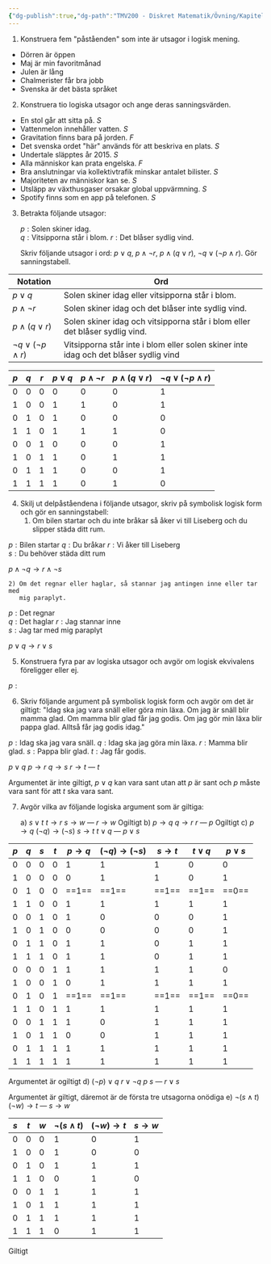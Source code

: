 ```yaml
---
{"dg-publish":true,"dg-path":"TMV200 - Diskret Matematik/Övning/Kapitel 1.md","permalink":"/TMV200 - Diskret Matematik/Övning/Kapitel 1/"}
---
```


1) Konstruera fem "påståenden" som inte är utsagor i logisk mening.

- Dörren är öppen
- Maj är min favoritmånad
- Julen är lång
- Chalmerister får bra jobb
- Svenska är det bästa språket

2) Konstruera tio logiska utsagor och ange deras sanningsvärden.

- En stol går att sitta på. *S*
- Vattenmelon innehåller vatten. *S*
- Gravitation finns bara på jorden. *F*
- Det svenska ordet "här" används för att beskriva en plats. *S*
- Undertale släpptes år 2015. *S*
- Alla människor kan prata engelska. *F*
- Bra anslutningar via kollektivtrafik minskar antalet bilister. *S*
- Majoriteten av människor kan se. *S*
- Utsläpp av växthusgaser orsakar global uppvärmning. *S*
- Spotify finns som en app på telefonen. *S*

3) Betrakta följande utsagor:
	
	$p:\text{Solen skiner idag.}$	
	$q:\text{Vitsipporna står i blom.}$
	$r:\text{Det blåser sydlig vind.}$
	
	Skriv följande utsagor i ord: $p\lor q$, $p\land\neg r$, $p\land(q\lor r)$, $\neg q\lor(\neg p\land r)$. Gör sanningstabell.

| Notation                    | Ord                                                                                  |
| --------------------------- | ------------------------------------------------------------------------------------ |
| $p\lor q$                   | Solen skiner idag eller vitsipporna står i blom.                                     |
| $p\land\neg r$              | Solen skiner idag och det blåser inte sydlig vind.                                   |
| $p\land(q\lor r)$           | Solen skiner idag och vitsipporna står i blom eller det blåser sydlig vind.          |
| $\neg q\lor(\neg p\land r)$ | Vitsipporna står inte i blom eller solen skiner inte idag och det blåser sydlig vind |

| $p$ | $q$ | $r$ | $p\lor q$ | $p\land\neg r$ | $p\land(q\lor r)$ | $\neg q\lor(\neg p\land r)$ |
| --- | --- | --- | --------- | -------------- | ----------------- | --------------------------- |
| 0   | 0   | 0   | 0         | 0              | 0                 | 1                           |
| 1   | 0   | 0   | 1         | 1              | 0                 | 1                           |
| 0   | 1   | 0   | 1         | 0              | 0                 | 0                           |
| 1   | 1   | 0   | 1         | 1              | 1                 | 0                           |
| 0   | 0   | 1   | 0         | 0              | 0                 | 1                           |
| 1   | 0   | 1   | 1         | 0              | 1                 | 1                           |
| 0   | 1   | 1   | 1         | 0              | 0                 | 1                           |
| 1   | 1   | 1   | 1         | 0              | 1                 | 0                           |

4) Skilj ut delpåståendena i följande utsagor, skriv på symbolisk logisk form och gör en sanningstabell:
	1) Om bilen startar och du inte bråkar så åker vi till Liseberg och du slipper städa ditt rum.

$p: \text{Bilen startar}$
$q: \text{Du bråkar}$
$r: \text{Vi åker till Liseberg}$	
$s: \text{Du behöver städa ditt rum}$

$p\land\neg q\rightarrow r\land\neg s$

	2) Om det regnar eller haglar, så stannar jag antingen inne eller tar med
	   mig paraplyt.

$p: \text{Det regnar}$	
$q: \text{Det haglar}$
$r: \text{Jag stannar inne}$	
$s: \text{Jag tar med mig paraplyt}$

$p\lor q\rightarrow r\lor s$

5) Konstruera fyra par av logiska utsagor och avgör om logisk ekvivalens föreligger eller ej.

$p: \text{}$

6) Skriv följande argument på symbolisk logisk form och avgör om det är giltigt: "Idag ska jag vara snäll eller göra min läxa. Om jag är snäll blir mamma glad. Om mamma blir glad får jag godis. Om jag gör min läxa blir pappa glad. Alltså får jag godis idag."

$p: \text{Idag ska jag vara snäll.}$
$q: \text{Idag ska jag göra min läxa.}$
$r: \text{Mamma blir glad.}$
$s: \text{Pappa blir glad.}$
$t: \text{Jag får godis.}$

$p\lor q$
$p\rightarrow r$
$q\rightarrow s$
$r\rightarrow t$
—
$t$

Argumentet är inte giltigt, $p\lor q$ kan vara sant utan att $p$ är sant och $p$ måste vara sant för att $t$ ska vara sant.

7) Avgör vilka av följande logiska argument som är giltiga:
	
	a) 
	$s\lor t$
	$t\rightarrow r$
	$s\rightarrow w$
	—
	$r\rightarrow w$
Ogiltigt
	b)
	$p\rightarrow q$
	$q\rightarrow r$
	$r$
	—
	$p$
Ogiltigt
	c)
	$p\rightarrow q$
	$(\neg q)\rightarrow(\neg s)$
	$s\rightarrow t$
	$t\lor q$
	—
	$p\lor s$

| $p$ | $q$ | $s$ | $t$ | $p\rightarrow q$ | $(\neg q)\rightarrow(\neg s)$ | $s\rightarrow t$ | $t\lor q$ | $p\lor s$ |
| --- | --- | --- | --- | ---------------- | ----------------------------- | ---------------- | --------- | --------- |
| 0   | 0   | 0   | 0   | 1                | 1                             | 1                | 0         | 0         |
| 1   | 0   | 0   | 0   | 0                | 1                             | 1                | 0         | 1         |
| 0   | 1   | 0   | 0   | ==1==            | ==1==                         | ==1==            | ==1==     | ==0==     |
| 1   | 1   | 0   | 0   | 1                | 1                             | 1                | 1         | 1         |
| 0   | 0   | 1   | 0   | 1                | 0                             | 0                | 0         | 1         |
| 1   | 0   | 1   | 0   | 0                | 0                             | 0                | 0         | 1         |
| 0   | 1   | 1   | 0   | 1                | 1                             | 0                | 1         | 1         |
| 1   | 1   | 1   | 0   | 1                | 1                             | 0                | 1         | 1         |
| 0   | 0   | 0   | 1   | 1                | 1                             | 1                | 1         | 0         |
| 1   | 0   | 0   | 1   | 0                | 1                             | 1                | 1         | 1         |
| 0   | 1   | 0   | 1   | ==1==            | ==1==                         | ==1==            | ==1==     | ==0==     |
| 1   | 1   | 0   | 1   | 1                | 1                             | 1                | 1         | 1         |
| 0   | 0   | 1   | 1   | 1                | 0                             | 1                | 1         | 1         |
| 1   | 0   | 1   | 1   | 0                | 0                             | 1                | 1         | 1         |
| 0   | 1   | 1   | 1   | 1                | 1                             | 1                | 1         | 1         |
| 1   | 1   | 1   | 1   | 1                | 1                             | 1                | 1         | 1         |

Argumentet är ogiltigt
	d)
	$(\neg p)\lor q$
	$r\lor\neg q$
	$p$
	$s$
	—
	$r\lor s$

Argumentet är giltigt, däremot är de första tre utsagorna onödiga
	e)
	$\neg(s\land t)$
	$(\neg w)\rightarrow t$
	—
	$s\rightarrow w$


| $s$ | $t$ | $w$ | $\neg(s\land t)$ | $(\neg w)\rightarrow t$ | $s\rightarrow w$ |
| --- | --- | --- | ---------------- | ----------------------- | ---------------- |
| 0   | 0   | 0   | 1                | 0                       | 1                |
| 1   | 0   | 0   | 1                | 0                       | 0                |
| 0   | 1   | 0   | 1                | 1                       | 1                |
| 1   | 1   | 0   | 0                | 1                       | 0                |
| 0   | 0   | 1   | 1                | 1                       | 1                |
| 1   | 0   | 1   | 1                | 1                       | 1                |
| 0   | 1   | 1   | 1                | 1                       | 1                |
| 1   | 1   | 1   | 0                | 1                       | 1                |
Giltigt